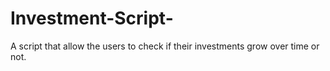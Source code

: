 # Investment-Script-
A script that allow the users to  check if their investments grow over time or not.
